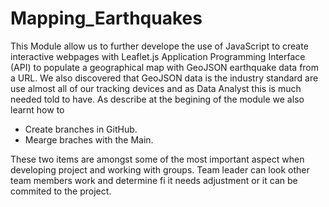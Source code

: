 # Mapping_Earthquakes

This Module allow us to further develope the use of JavaScript to create interactive webpages with Leaflet.js Application Programming Interface (API) to populate a geographical map with GeoJSON earthquake data from a URL. We also discovered that GeoJSON data is the industry standard are use almost all of our tracking devices and as Data Analyst this is much needed told to have. As describe at the begining of the module we also learnt how to 
- Create branches in GitHub.
- Mearge braches with the Main.

These two items are amongst some of the most important aspect when developing project and working with groups. Team leader can look other team members work and determine fi it needs adjustment or it can be commited to the project.
